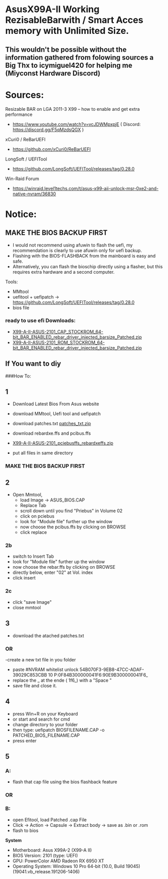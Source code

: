 # AsusX99A-II Working RezisableBarwith / Smart Acces memory with Unlimited Size.

## This wouldn't be possible without the information gathered from folowing sources  a Big Thx to icymiguel420 for helping me (Miyconst Hardware Discord)

# Sources:

Resizable BAR on LGA 2011-3 X99 – how to enable and get extra performance
- https://www.youtube.com/watch?v=vcJDWMpxpjE ( Discord: https://discord.gg/F5qMzdsQGX ) 

xCuri0 / ReBarUEFI

- https://github.com/xCuri0/ReBarUEFI

LongSoft / UEFITool
- https://github.com/LongSoft/UEFITool/releases/tag/0.28.0

Win-Raid Forum
- https://winraid.level1techs.com/t/asus-x99-aii-unlock-msr-0xe2-and-native-nvram/36830



# Notice:

## MAKE THE BIOS BACKUP FIRST

- I would not recommend using afuwin to flash the uefi, my recommendation is clearly to use afuwin only for uefi backup.
- Flashing with the BIOS-FLASHBACK from the mainboard is easy and safe.
- Alternatively, you can flash the bioschip directly using a flasher, but this requires extra hardware and a second computer.

Tools: 
- MMtool
- uefitool + uefipatch -> https://github.com/LongSoft/UEFITool/releases/tag/0.28.0
- bios file

### ready to use efi Downloads:  
- [X99-A-II-ASUS-2101_CAP_STOCKROM_64-bit_BAR_ENABLED_rebar_driver_injected_barsize_Patched.zip](https://github.com/Mak3rde/AsusX99A-II-RezisableBar/files/9990127/X99-A-II-ASUS-2101_CAP_STOCKROM_64-bit_BAR_ENABLED_rebar_driver_injected_barsize_Patched.zip)
- [X99-A-II-ASUS-2101_ROM_STOCKROM_64-bit_BAR_ENABLED_rebar_driver_injected_barsize_Patched.zip](https://github.com/Mak3rde/AsusX99A-II-RezisableBar/files/9990130/X99-A-II-ASUS-2101_ROM_STOCKROM_64-bit_BAR_ENABLED_rebar_driver_injected_barsize_Patched.zip)


## If You want to diy 

###How To:

## 1 
- Download Latest Bios From Asus website 
- download MMtool, Uefi tool and uefipatch
- download patches.txt
[patches_txt.zip](https://github.com/Mak3rde/AsusX99A-II-RezisableBar/files/9990133/patches_txt.zip)

- download rebardxe.ffs and pcibus.ffs 
- [X99-A-II-ASUS-2101_pciebusffs_rebardxeffs.zip](https://github.com/Mak3rde/AsusX99A-II-RezisableBar/files/9990135/X99-A-II-ASUS-2101_pciebusffs_rebardxeffs.zip)
- put all files in same directory 

### MAKE THE BIOS BACKUP FIRST

## 2
- Open Mmtool, 
  - load Image -> ASUS_BIOS.CAP
  -  Replace Tab 
  -  scroll down until you find "Priebus" in Volume 02
  - click on pciebus
  -  look for "Module file" further up the window
  - now choose the pcibus.ffs by clicking on BROWSE
  -  click replace
 ### 2b
  -  switch to Insert Tab 
  -  look for "Module file" further up the window
  - now choose the rebar.ffs by clicking on BROWSE
  - directly below, enter "02" at Vol. index
  -  click insert
  
 ### 2c
 - click "save Image"
 -  close mmtool

 ## 3 
- download the atached patches.txt 

### OR

-create a new txt file  in you folder 
-  paste
#NVRAM whitelist unlock
54B070F3-9EB8-47CC-ADAF-39029C853CBB 10 P:0F84B300000041F6:90E9B300000041F6_
- replace the _ at the ende ( 1f6_) with a "Space "
- save file and close it.

## 4
- press Win+R on your Keyboard 
-  or start and search for cmd
- change directory to your folder  
- then type:  uefipatch BIOSFILENAME.CAP -o PATCHED_BIOS_FILENAME.CAP
- press enter

## 5
 ### A: 
- flash that cap file using the bios flashback feature 
### OR
### B: 
- open Efitool, load Patched .cap File 
- Click -> Action -> Capsule -> Extract body -> save as .bin or .rom
- flash to bios 



**System**
 - Motherboard: Asus X99A-2 (X99-A II)
 - BIOS Version: 2101 (type: UEFI)
 - GPU: PowerColor AMD Radeon RX 6950 XT
 - Operating System: Windows 10 Pro 64-bit (10.0, Build 19045) (19041.vb_release.191206-1406)
